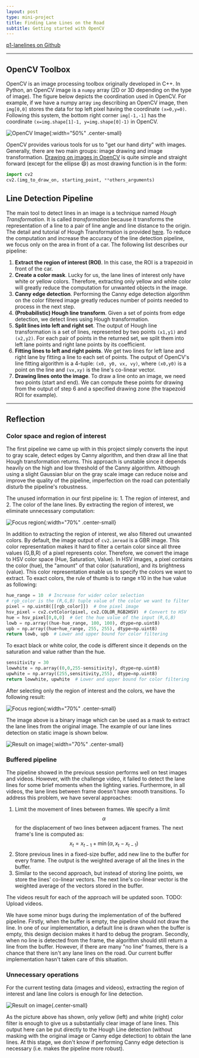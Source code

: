 ```yaml
---
layout: post
type: mini-project
title: Finding Lane Lines on the Road
subtitle: Getting started with OpenCV
---
```


<i class="fa fa-github"></i> [p1-lanelines on Github](https://github.com/gear/CarND/tree/master/lanelines-p1)

---
## OpenCV Toolbox

OpenCV is an image processing toolbox originally developed in C++.
In Python, an OpenCV image is a `numpy` array (2D or 3D depending
on the type of image). The figure below depicts the coordination
used in OpenCV. For example, if we have a numpy array `img` describing
an OpenCV image, then `img[0,0]` stores the data for top left
pixel having the coordinate `(x=0,y=0)`. Following this system, the
bottom right corner `img[-1,-1]` has the coordinate
`(x=img.shape[1]-1, y=img.shape[0]-1)` in OpenCV.

![OpenCV Image]({{site.baseurl}}/img/image_coo.png){:width="50%" .center-small}

OpenCV provides various tools for us to "get our hand dirty"
with images. Generally, there are two main groups: image drawing and
image transformation. [Drawing on images in OpenCV](http://docs.opencv.org/3.0-beta/modules/imgproc/doc/drawing_functions.html) is quite simple
and straight forward (except for the ellipse :smile:) as most drawing
function is in the form:

```python
import cv2
cv2.(img_to_draw_on, starting_point, **others_arguments)
```

## Line Detection Pipeline

The main tool to detect lines in an image is a technique named
_Hough Transformation_. It is called _transformation_ because
it transforms the representation of a line to a pair of line angle
and line distance to the origin. The detail and tutorial of
Hough Transformation is provided
[here](http://docs.opencv.org/2.4/doc/tutorials/imgproc/imgtrans/hough_lines/hough_lines.html). To reduce the computation and increase
the accuracy of the line detection pipeline, we focus only on the
area in front of a car. The following list describes our pipeline:

1. **Extract the region of interest (ROI)**. In this case, the ROI is a trapezoid in front of the car.
2. **Create a color mask**. Lucky for us, the lane lines of interest only have white or yellow colors. Therefore, extracting only yellow and white color will greatly reduce the computation for unwanted objects in the image.
3. **Canny edge detection**. Performing the Canny edge detection algorithm on the color filtered image greatly reduces number of points needed to process in the next step.
4. **(Probabilistic) Hough line transform**. Given a set of points from edge detection, we detect lines using Hough transformation.
5. **Split lines into left and right set**. The output of Hough line transformation is a set of lines, represented by two points `(x1,y1)` and `(x2,y2)`. For each pair of points in the returned set, we split them into left lane points and right lane points by its coefficient.
6. **Fitting lines to left and right points**. We get two lines for left lane and right lane by fitting a line to each set of points. The output of OpenCV's line fitting algorithm is a 4-tuple: `(x0, y0, vx, vy)`, where `(x0,y0)` is a point on the line and `(vx,xy)` is the line's co-linear vector.
7. **Drawing lines onto the image**. To draw a line onto an image, we need two points (start and end). We can compute these points for drawing from the output of step 6 and a specified drawing zone (the trapezoid ROI for example).

---

## Reflection

### Color space and region of interest

The first pipeline we came up with in this project simply converts the
input to gray scale, detect edges by Canny algorithm, and then draw all
line that Hough transformation returns. This approach is unstable since
it depends heavily on the high and low threshold of the Canny algorithm.
Although using a slight Gaussian blur on the gray scale image can
reduce noise and improve the quality of the pipeline, imperfection on
the road can potentially disturb the pipeline's robustness.

The unused information in our first pipeline is: 1. The region of
interest, and 2. The color of the lane lines. By extracting the region
of interest, we eliminate unnecessary computation:

![Focus region]({{site.baseurl}}/img/focus_region.png){:width="70%" .center-small}

In addition to extracting the region of interest, we also filtered out
unwanted colors. By default, the image output of `cv2.imread` is a GBR
image. This color representation makes it hard to filter a certain
color since all three values (G,B,R) of a pixel represents color.
Therefore, we convert the image to HSV color space
(Hue, Saturation, Value). In HSV images, a pixel contains the color
(hue), the "amount" of that color (saturation), and its brightness
(value). This color representation enable us to specify the colors we
want to extract. To exact colors, the rule of thumb is to range
&plusmn;10 in the hue value as following:

```python
hue_range = 10  # Increase for wider color selection
# rgb_color is the (R,G,B) tuple value of the color we want to filter
pixel = np.uint8([[rgb_color]])  # One pixel image
hsv_pixel = cv2.cvtColor(pixel, cv2.COLOR_RGB2HSV)  # Convert to HSV
hue = hsv_pixel[0,0,0]  # Get the hue value of the input (R,G,B)
lowb = np.array((hue-hue_range, 100, 100), dtype=np.uint8)
upb = np.array((hue+hue_range, 255, 255), dtype=np.uint8)
return lowb, upb  # Lower and upper bound for color filtering
```

To exact black or white color, the code is different since it depends
on the saturation and value rather than the hue.

```python
sensitivity = 30
lowwhite = np.array((0,0,255-sensitivity), dtype=np.uint8)
upwhite = np.array((255,sensitivity,255), dtype=np.uint8)
return lowwhite, upwhite  # Lower and upper bound for color filtering
```

After selecting only the region of interest and the colors, we have
the following result:

![Focus region]({{site.baseurl}}/img/filtered_roi.png){:width="70%" .center-small}

The image above is a binary image which can be used as a mask to
extract the lane lines from the original image. The example of our
lane lines detection on static image is shown below.

![Result on image]({{site.baseurl}}/img/result_lanelines.png){:width="70%" .center-small}

###  Buffered pipeline

The pipeline showed in the previous session performs well on test
images and videos. However, with the challenge video, it failed to
detect the lane lines for some brief moments when the lighting varies.
Furthermore, in all videos, the lane lines between frame doesn't have
smooth transitions. To address this problem, we have several approaches:

1. Limit the movement of lines between frames. We specify a limit
$$\alpha$$ for the displacement of two lines between adjacent frames. The
next frame's line is computed as: $$x_t = x_{t-1} + \min{(\alpha, x_t -
x_{t-1})}$$
2. Store previous lines in a fixed-size buffer, add new line to the
buffer for every frame. The output is the weighted average of all the
lines in the buffer.
3. Similar to the second approach, but instead of storing line points,
we store the lines' co-linear vectors. The next line's co-linear vector
is the weighted average of the vectors stored in the buffer.

The videos result for each of the approach will be updated soon. TODO:
Upload videos.

We have some minor bugs during the implementation of of the buffered
pipeline. Firstly, when the buffer is empty, the pipeline should not
draw the line. In one of our implementation, a default line is drawn
when the buffer is empty, this design decision makes it hard to debug
the program. Secondly, when no line is detected from the frame, the
algorithm should still return a line from the buffer. However, if there
are many "no line" frames, there is a chance that there isn't any lane
lines on the road. Our current buffer implementation hasn't taken care
of this situation.

### Unnecessary operations

For the current testing data (images and videos), extracting the region
of interest and lane line colors is enough for line detection.

![Result on image]({{site.baseurl}}/img/only_color.png){.center-small}

As the picture above has shown, only yellow (left) and white (right)
color filter is enough to give us a substantially clear image of lane
lines. This output here can be put directly to the Hough Line detection
(without masking with the original image or Canny edge detection) to
obtain the lane lines. At this stage, we don't know if performing Canny
edge detection is necessary (i.e. makes the pipeline more robust).
